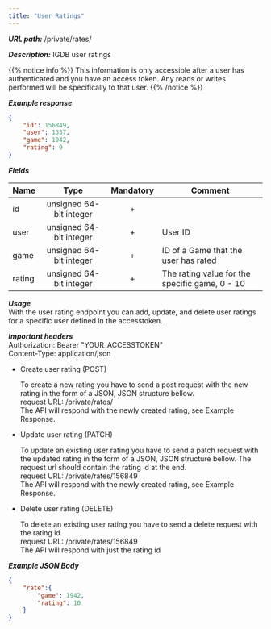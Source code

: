 ```yaml
---
title: "User Ratings"
---
```


***URL path:*** /private/rates/

***Description:*** IGDB user ratings

{{% notice info %}}
This information is only accessible after a user has authenticated and you have an access token. Any reads or writes performed will be specifically to that user.
{{% /notice %}}

***Example response***
```json
{
    "id": 156849,
    "user": 1337,
    "game": 1942,
    "rating": 9
}
```

***Fields***

| Name         | Type                    | Mandatory | Comment |
| ------------ |:-----------------------:|:---------:| ------- |
| id           | unsigned 64-bit integer |     +     ||
| user         | unsigned 64-bit integer |     +     | User ID |
| game         | unsigned 64-bit integer |     +     | ID of a Game that the user has rated |
| rating       | unsigned 64-bit integer |     +     | The rating value for the specific game, 0 - 10 |

***Usage***   
With the user rating endpoint you can add, update, and delete user ratings for a specific user defined in the accesstoken. 

***Important headers***   
Authorization: Bearer "YOUR_ACCESSTOKEN"  
Content-Type: application/json

* Create user rating (POST)

	To create a new rating you have to send a post request with the new rating in the form of a JSON, JSON structure bellow.  
	request URL: /private/rates/   
	The API will respond with the newly created rating, see Example Response.  

* Update user rating (PATCH)

	To update an existing user rating you have to send a patch request with the updated rating in the form of a JSON, JSON structure bellow. The request url should contain the rating id at the end.   
	request URL: /private/rates/156849   
	The API will respond with the newly created rating, see Example Response.  

* Delete user rating (DELETE)

	To delete an existing user rating you have to send a delete request with the rating id.  
	request URL: /private/rates/156849  
	The API will respond with just the rating id   

***Example JSON Body***
```json
{
    "rate":{
        "game": 1942,
        "rating": 10
    }
}
```
